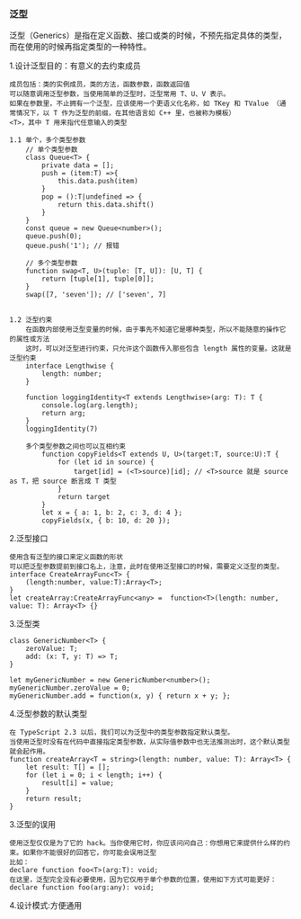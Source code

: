 ### 泛型
泛型（Generics）是指在定义函数、接口或类的时候，不预先指定具体的类型，而在使用的时候再指定类型的一种特性。

1.设计泛型目的：有意义的去约束成员

    成员包括：类的实例成员，类的方法，函数参数，函数返回值
    可以随意调用泛型参数，当使用简单的泛型时，泛型常用 T、U、V 表示。
    如果在参数里，不止拥有一个泛型，应该使用一个更语义化名称，如 TKey 和 TValue （通常情况下，以 T 作为泛型的前缀，在其他语言如 C++ 里，也被称为模板）
    <T>，其中 T 用来指代任意输入的类型

    1.1 单个，多个类型参数
        // 单个类型参数
        class Queue<T> {
            private data = [];
            push = (item:T) =>{
                this.data.push(item)
            }
            pop = ():T|undefined => {
                return this.data.shift()
            }
        }
        const queue = new Queue<number>();
        queue.push(0);
        queue.push('1'); // 报错

        // 多个类型参数
        function swap<T, U>(tuple: [T, U]): [U, T] {
            return [tuple[1], tuple[0]];
        }
        swap([7, 'seven']); // ['seven', 7]
		

    1.2 泛型约束
        在函数内部使用泛型变量的时候，由于事先不知道它是哪种类型，所以不能随意的操作它的属性或方法
        这时，可以对泛型进行约束，只允许这个函数传入那些包含 length 属性的变量。这就是泛型约束
        interface Lengthwise {
            length: number;
        }

        function loggingIdentity<T extends Lengthwise>(arg: T): T {
            console.log(arg.length);
            return arg;
        }
        loggingIdentity(7)

        多个类型参数之间也可以互相约束
            function copyFields<T extends U, U>(target:T, source:U):T {
                for (let id in source) {
                    target[id] = (<T>source)[id]; // <T>source 就是 source as T，把 source 断言成 T 类型
                }
                return target
            }
            let x = { a: 1, b: 2, c: 3, d: 4 };
            copyFields(x, { b: 10, d: 20 });
			
2.泛型接口

    使用含有泛型的接口来定义函数的形状
    可以把泛型参数提前到接口名上，注意，此时在使用泛型接口的时候，需要定义泛型的类型。
    interface CreateArrayFunc<T> {
        (length:number, value:T):Array<T>;
    }
    let createArray:CreateArrayFunc<any> =  function<T>(length: number, value: T): Array<T> {}
	
3.泛型类

    class GenericNumber<T> {
        zeroValue: T;
        add: (x: T, y: T) => T;
    }

    let myGenericNumber = new GenericNumber<number>();
    myGenericNumber.zeroValue = 0;
    myGenericNumber.add = function(x, y) { return x + y; };
	
4.泛型参数的默认类型

    在 TypeScript 2.3 以后，我们可以为泛型中的类型参数指定默认类型。
    当使用泛型时没有在代码中直接指定类型参数，从实际值参数中也无法推测出时，这个默认类型就会起作用。
    function createArray<T = string>(length: number, value: T): Array<T> {
        let result: T[] = [];
        for (let i = 0; i < length; i++) {
            result[i] = value;
        }
        return result;
    }

3.泛型的误用

    使用泛型仅仅是为了它的 hack。当你使用它时，你应该问问自己：你想用它来提供什么样的约束。如果你不能很好的回答它，你可能会误用泛型
    比如：
    declare function foo<T>(arg:T): void;
    在这里，泛型完全没有必要使用，因为它仅用于单个参数的位置，使用如下方式可能更好：
    declare function foo(arg:any): void;
	
4.设计模式:方便通用

